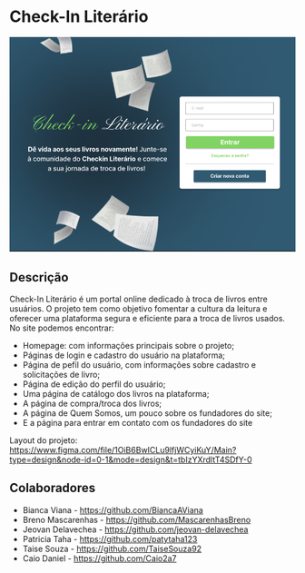 # Check-In Literário

 <img src="./design/imgs/image-7.png" width="1200"/>

## Descrição

Check-In Literário é um portal online dedicado à troca de livros entre usuários. O projeto tem como objetivo fomentar a cultura da leitura e oferecer uma plataforma segura e eficiente para a troca de livros usados. No site podemos encontrar: 
- Homepage: com informações principais sobre o projeto;
- Páginas de login e cadastro do usuário na plataforma;
- Página de pefil do usuário, com informações sobre cadastro e solicitações de livro;
- Página de edição do perfil do usuário;
- Uma página de catálogo dos livros na plataforma;
- A página de compra/troca dos livros;
- A página de Quem Somos, um pouco sobre os fundadores do site;
- E a página para entrar em contato com os fundadores do site


Layout do projeto: 
<br>
https://www.figma.com/file/1OiB6BwICLu9lfjWCyiKuY/Main?type=design&node-id=0-1&mode=design&t=tbIzYXrdltT4SDfY-0

## Colaboradores
- Bianca Viana - https://github.com/BiancaAViana
- Breno Mascarenhas - https://github.com/MascarenhasBreno
- Jeovan Delavechea - https://github.com/jeovan-delavechea
- Patricia Taha - https://github.com/patytaha123
- Taise Souza - https://github.com/TaiseSouza92
- Caio Daniel -
https://github.com/Caio2a7
